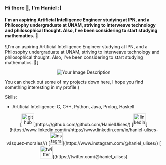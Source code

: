 ### Hi there 👋,  I'm Haniel :)
#### I'm an aspiring Artificial Intelligence Engineer studying at IPN, and a Philosophy undergraduate at UNAM, striving to interweave technology and philosophical thought. Also, I've been considering to start studying mathematics. 👀
![I'm an aspiring Artificial Intelligence Engineer studying at IPN, and a Philosophy undergraduate at UNAM, striving to interweave technology and philosophical thought. Also, I've been considering to start studying mathematics. 👀]
<div align="center">
  <img src="https://i.imgur.com/J9GJPma.jpg" alt="Your Image Description">
</div>

You can check out some of my projects down here, I hope you find something interesting in my profile:)

Skills: 
- Artificial Intelligence: C, C++, Python, Java, Prolog, Haskell


<div align="center">
[<img src='https://cdn.jsdelivr.net/npm/simple-icons@3.0.1/icons/github.svg' alt='github' height='40'>](https://github.com/github.com/HanielUlises/)  [<img src='https://cdn.jsdelivr.net/npm/simple-icons@3.0.1/icons/linkedin.svg' alt='linkedin' height='40'>](https://www.linkedin.com/in/https://www.linkedin.com/in/haniel-ulises-vásquez-morales//)  [<img src='https://cdn.jsdelivr.net/npm/simple-icons@3.0.1/icons/instagram.svg' alt='instagram' height='40'>](https://www.instagram.com/@haniel_ulises/)  [<img src='https://cdn.jsdelivr.net/npm/simple-icons@3.0.1/icons/twitter.svg' alt='twitter' height='40'>](https://twitter.com/@haniel_ulises)
</div>
